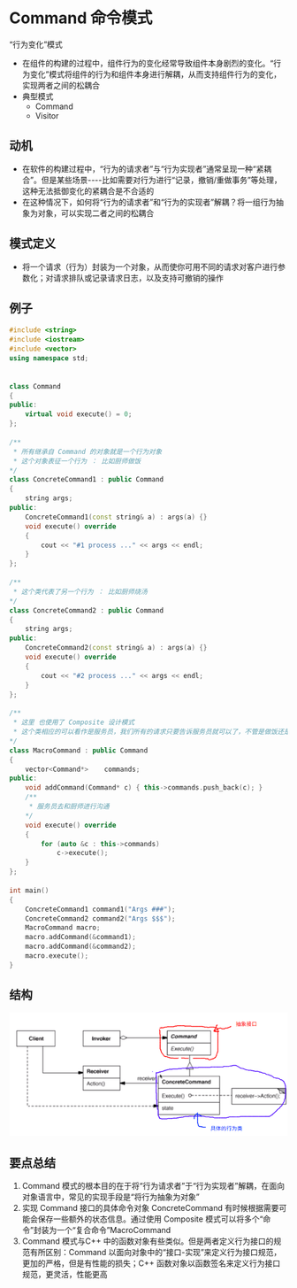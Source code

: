 # Command 命令模式

“行为变化”模式

* 在组件的构建的过程中，组件行为的变化经常导致组件本身剧烈的变化。“行为变化”模式将组件的行为和组件本身进行解耦，从而支持组件行为的变化，实现两者之间的松耦合
* 典型模式
  * Command
  * Visitor

## 动机

* 在软件的构建过程中，“行为的请求者”与“行为实现者”通常呈现一种“紧耦合”。但是某些场景----比如需要对行为进行“记录，撤销/重做事务”等处理，这种无法抵御变化的紧耦合是不合适的
* 在这种情况下，如何将“行为的请求者”和“行为的实现者”解耦？将一组行为抽象为对象，可以实现二者之间的松耦合

## 模式定义

* 将一个请求（行为）封装为一个对象，从而使你可用不同的请求对客户进行参数化；对请求排队或记录请求日志，以及支持可撤销的操作

## 例子

```c++
#include <string>
#include <iostream>
#include <vector>
using namespace std;


class Command
{
public:
	virtual void execute() = 0;
};

/**
 * 所有继承自 Command 的对象就是一个行为对象
 * 这个对象表征一个行为 ： 比如厨师做饭
*/
class ConcreteCommand1 : public Command
{
	string args;
public:
	ConcreteCommand1(const string& a) : args(a) {}
	void execute() override
	{
		cout << "#1 process ..." << args << endl;
	}
};

/**
 * 这个类代表了另一个行为 ： 比如厨师烧汤
*/
class ConcreteCommand2 : public Command
{
	string args;
public:
	ConcreteCommand2(const string& a) : args(a) {}
	void execute() override
	{
		cout << "#2 process ..." << args << endl;
	}
};

/**
 * 这里 也使用了 Composite 设计模式
 * 这个类相应的可以看作是服务员，我们所有的请求只要告诉服务员就可以了，不管是做饭还是烧汤
*/
class MacroCommand : public Command
{
	vector<Command*>	commands;
public:
	void addCommand(Command* c) { this->commands.push_back(c); }
	/**
	 * 服务员去和厨师进行沟通
	*/
	void execute() override
	{
		for (auto &c : this->commands)
			c->execute();
	}
};

int main()
{
	ConcreteCommand1 command1("Args ###");
	ConcreteCommand2 command2("Args $$$");
	MacroCommand macro;
	macro.addCommand(&command1);
	macro.addCommand(&command2);
	macro.execute();
}
```

## 结构

![](./img/command1.png)

## 要点总结

1. Command 模式的根本目的在于将“行为请求者”于“行为实现者”解耦，在面向对象语言中，常见的实现手段是“将行为抽象为对象”
2. 实现 Command 接口的具体命令对象 ConcreteCommand 有时候根据需要可能会保存一些额外的状态信息。通过使用 Composite 模式可以将多个“命令”封装为一个“复合命令”MacroCommand
3. Command 模式与C++ 中的函数对象有些类似。但是两者定义行为接口的规范有所区别：Command 以面向对象中的“接口-实现”来定义行为接口规范，更加的严格，但是有性能的损失；C++ 函数对象以函数签名来定义行为接口规范，更灵活，性能更高



